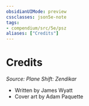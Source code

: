 ```yaml
---
obsidianUIMode: preview
cssclasses: json5e-note
tags:
- compendium/src/5e/psz
aliases: ["Credits"]
---
```

# Credits
*Source: Plane Shift: Zendikar* 

- Written by James Wyatt  
- Cover art by Adam Paquette